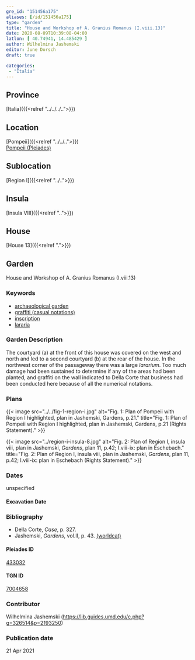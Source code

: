 ```yaml
---
gre_id: "151456a175"
aliases: [/id/151456a175]
type: "garden"
title: "House and Workshop of A. Granius Romanus (I.viii.13)"
date: 2020-08-09T10:39:08-04:00
latlon: [ 40.74941, 14.485429 ]
author: Wilhelmina Jashemski
editor: June Dorsch
draft: true

categories:
 - "Italia"
---
```


## Province

[Italia]({{<relref "../../../..">}})

## Location

[Pompeii]({{<relref "../../..">}}) \
[Pompeii (Pleiades)](https://pleiades.stoa.org/places/433032)

## Sublocation

[Region I]({{<relref "../..">}})

<!--### Sublocation Description-->

<!-- DESCRIPTION -->

## Insula

[Insula VIII]({{<relref "..">}})

## House

[House 13]({{<relref ".">}})

## Garden

House and Workshop of A. Granius Romanus (I.viii.13)

### Keywords

- [archaeological garden](#)
- [graffiti (casual notations)](http://vocab.getty.edu/page/aat/300015613)
- [inscription](#)
- [lararia](http://vocab.getty.edu/page/aat/300400600)

### Garden Description

The courtyard (a) at the front of this house was covered on the west and north and led to a second courtyard (b) at the rear of the house. In the northwest corner of the passageway there was a large *lararium*. Too much damage had been sustained to determine if any of the areas had been planted, and graffiti on the wall indicated to Della Corte that business had been conducted here because of all the numerical notations.

<!--### Maps-->

<!--
OLD WAY (DO NOT USE)
![alt_text](../../images/image_name.ext)
*CAPTION*

NEW WAY ↓↓↓↓
{{< image src="../image_name.ext" alt="ALT_TEXT" title="CAPTION" >}}
-->

### Plans

{{< image src="../../fig-1-region-i.jpg" alt="Fig. 1: Plan of Pompeii with Region I highlighted, plan in Jashemski, Gardens, p.21." title="Fig. 1: Plan of Pompeii with Region I highlighted, plan in Jashemski, Gardens, p.21 (Rights Statement)." >}}

{{< image src="../region-i-insula-8.jpg" alt="Fig. 2: Plan of Region I, insula viii, plan in Jashemski, *Gardens*, plan 11, p.42; I.viii-ix: plan in Eschebach." title="Fig. 2: Plan of Region I, insula viii, plan in Jashemski, *Gardens*, plan 11, p.42; I.viii-ix: plan in Eschebach (Rights Statement)." >}}

<!--### Images-->


### Dates

unspecified

#### Excavation Date


### Bibliography

* Della Corte, *Case*, p. 327.
* Jashemski, *Gardens*, vol.II, p. 43. [(worldcat)](http://www.worldcat.org/oclc/921816405)

<!--#### Periodo ID-->

<!-- [PERIODO_ID](https://pleiades.stoa.org/places/PLEIADES_ID) -->

#### Pleiades ID

[433032](https://pleiades.stoa.org/places/433032)

#### TGN ID

[7004658](http://vocab.getty.edu/page/tgn/7004658)

### Contributor

Wilhelmina Jashemski (https://lib.guides.umd.edu/c.php?g=326514&p=2193250)

### Publication date


21 Apr 2021

<!--### Related articles-->

<!-- Links to other related articles. Leave blank for now -->